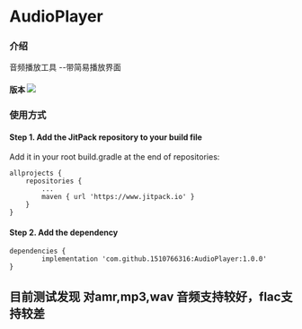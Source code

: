 # AudioPlayer

### 介绍
音频播放工具
--带简易播放界面

#### 版本 [![](https://www.jitpack.io/v/dykz/AudioPlayer.svg)](https://www.jitpack.io/#dykz/AudioPlayer) 

### 使用方式
#### Step 1. Add the JitPack repository to your build file

Add it in your root build.gradle at the end of repositories:

	allprojects {
		repositories {
			...
			maven { url 'https://www.jitpack.io' }
		}
	}

#### Step 2. Add the dependency

	dependencies {
	        implementation 'com.github.1510766316:AudioPlayer:1.0.0'
	}

## 目前测试发现 对amr,mp3,wav 音频支持较好，flac支持较差
